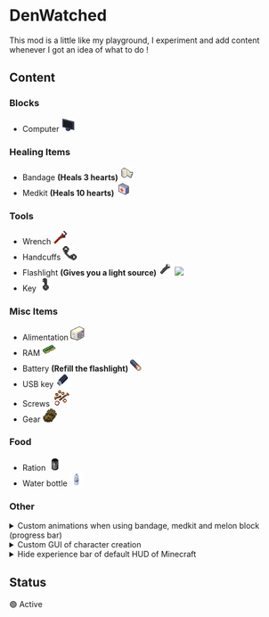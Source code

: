 # DenWatched

This mod is a little like my playground, I experiment and add content whenever I got an idea of what to do !

## Content

### Blocks
- Computer <img src="https://raw.githubusercontent.com/raphael-alarcon/DenWatched/master/src/main/resources/assets/watchedmod/textures/items/computer_item_medium.png" style="height:25px;">

### Healing Items
- Bandage **(Heals 3 hearts)** <img src="https://raw.githubusercontent.com/raphael-alarcon/DenWatched/master/src/main/resources/assets/watchedmod/textures/items/bandage.png" style="height:25px;">
- Medkit **(Heals 10 hearts)** <img src="https://raw.githubusercontent.com/raphael-alarcon/DenWatched/master/src/main/resources/assets/watchedmod/textures/items/medkit.png" style="height:25px;">

### Tools
- Wrench <img src="https://raw.githubusercontent.com/raphael-alarcon/DenWatched/master/src/main/resources/assets/watchedmod/textures/items/wrench.png" style="height:25px;">
- Handcuffs <img src="https://raw.githubusercontent.com/raphael-alarcon/DenWatched/master/src/main/resources/assets/watchedmod/textures/items/handcuffs.png" style="height:25px;">
- Flashlight **(Gives you a light source)** <img src="https://raw.githubusercontent.com/raphael-alarcon/DenWatched/master/src/main/resources/assets/watchedmod/textures/items/flashlight.png" style="height:25px;"> <img src="..https://raw.githubusercontent.com/raphael-alarcon/DenWatched/master/src/main/resources/assets/watchedmod/textures/items/flashlight_damaged.png" style="height:25px;">
- Key <img src="https://raw.githubusercontent.com/raphael-alarcon/DenWatched/master/src/main/resources/assets/watchedmod/textures/items/key.png" style="height:25px;">

### Misc Items
- Alimentation <img src="https://raw.githubusercontent.com/raphael-alarcon/DenWatched/master/src/main/resources/assets/watchedmod/textures/items/alimentation.png" style="height:25px;">
- RAM <img src="https://raw.githubusercontent.com/raphael-alarcon/DenWatched/master/src/main/resources/assets/watchedmod/textures/items/ram.png" style="height:25px;">
- Battery **(Refill the flashlight)**<img src="https://raw.githubusercontent.com/raphael-alarcon/DenWatched/master/src/main/resources/assets/watchedmod/textures/items/battery.png" style="height:25px;">
- USB key <img src="https://raw.githubusercontent.com/raphael-alarcon/DenWatched/master/src/main/resources/assets/watchedmod/textures/items/usbkey.png" style="height:25px;">
- Screws <img src="https://raw.githubusercontent.com/raphael-alarcon/DenWatched/master/src/main/resources/assets/watchedmod/textures/items/screws.png">
- Gear <img src="https://raw.githubusercontent.com/raphael-alarcon/DenWatched/master/src/main/resources/assets/watchedmod/textures/items/gear.png" style="height:25px;">

### Food
- Ration <img src="https://raw.githubusercontent.com/raphael-alarcon/DenWatched/master/src/main/resources/assets/watchedmod/textures/items/ration.png" style="height:25px;">
- Water bottle <img src="https://raw.githubusercontent.com/raphael-alarcon/DenWatched/master/src/main/resources/assets/watchedmod/textures/items/water_bottle.png" style="height:25px;">

### Other

<details>
    <summary>Custom animations when using bandage, medkit and melon block (progress bar)</summary>
    <img class="example" src="https://zupimages.net/up/22/50/d0s1.gif" alt=""/>
</details>

<details>
    <summary>Custom GUI of character creation</summary>
    <img class="example" src="https://zupimages.net/up/22/50/hohz.png" alt=""/>
</details>

<details>
    <summary>Hide experience bar of default HUD of Minecraft</summary>
</details>

## Status 

🟢 Active